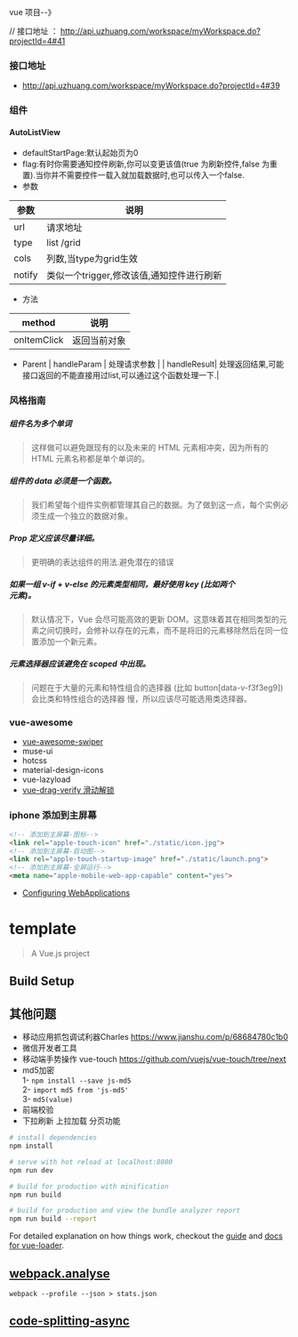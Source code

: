 vue 项目--》

// 接口地址 ： http://api.uzhuang.com/workspace/myWorkspace.do?projectId=4#41

### 接口地址
- http://api.uzhuang.com/workspace/myWorkspace.do?projectId=4#39


### 组件
#### AutoListView
- defaultStartPage:默认起始页为0
- flag:有时你需要通知控件刷新,你可以变更该值(true 为刷新控件,false 为重置).当你并不需要控件一载入就加载数据时,也可以传入一个false.
- 参数

| 参数        | 说明    |
| --------   | -----   |
| url | 请求地址 |
| type| list /grid|
| cols| 列数,当type为grid生效|
| notify| 类似一个trigger,修改该值,通知控件进行刷新     |

- 方法

| method        | 说明    |
| --------   | -----   |
| onItemClick | 返回当前对象 |

- Parent
| handleParam | 处理请求参数 |
| handleResult| 处理返回结果,可能接口返回的不能直接用过list,可以通过这个函数处理一下.|


### 风格指南

##### 组件名为多个单词
> 这样做可以避免跟现有的以及未来的 HTML 元素相冲突，因为所有的 HTML 元素名称都是单个单词的。

##### 组件的 data 必须是一个函数。
> 我们希望每个组件实例都管理其自己的数据。为了做到这一点，每个实例必须生成一个独立的数据对象。

##### Prop 定义应该尽量详细。
> 更明确的表达组件的用法.避免潜在的错误

##### 如果一组 v-if + v-else 的元素类型相同，最好使用 key (比如两个 <div> 元素)。
> 默认情况下，Vue 会尽可能高效的更新 DOM。这意味着其在相同类型的元素之间切换时，会修补以存在的元素，而不是将旧的元素移除然后在同一位置添加一个新元素。

##### 元素选择器应该避免在 scoped 中出现。
> 问题在于大量的元素和特性组合的选择器 (比如 button[data-v-f3f3eg9]) 会比类和特性组合的选择器 慢，所以应该尽可能选用类选择器。

### vue-awesome 
- [vue-awesome-swiper](https://github.com/surmon-china/vue-awesome-swiper)
- muse-ui
- hotcss
- material-design-icons
- vue-lazyload
- [vue-drag-verify 滑动解锁](https://github.com/AshleyLv/vue-drag-verify)
### iphone 添加到主屏幕
```html
<!-- 添加到主屏幕-图标-->
<link rel="apple-touch-icon" href="./static/icon.jpg">
<!-- 添加到主屏幕-启动图-->
<link rel="apple-touch-startup-image" href="./static/launch.png">
<!-- 添加到主屏幕-全屏运行-->
<meta name="apple-mobile-web-app-capable" content="yes">
```
- [Configuring WebApplications](https://developer.apple.com/library/content/documentation/AppleApplications/Reference/SafariWebContent/ConfiguringWebApplications/ConfiguringWebApplications.html)

# template

> A Vue.js project

## Build Setup

## 其他问题
- 移动应用抓包调试利器Charles  https://www.jianshu.com/p/68684780c1b0
- 微信开发者工具
- 移动端手势操作 vue-touch  https://github.com/vuejs/vue-touch/tree/next  
- md5加密  
    1- `npm install --save js-md5`  
    2- `import md5 from 'js-md5'`  
    3- `md5(value)`  
- 前端校验  
- 下拉刷新 上拉加载 分页功能  

 
``` bash
# install dependencies
npm install

# serve with hot reload at localhost:8080
npm run dev

# build for production with minification
npm run build

# build for production and view the bundle analyzer report
npm run build --report
```

For detailed explanation on how things work, checkout the [guide](http://vuejs-templates.github.io/webpack/) and [docs for vue-loader](http://vuejs.github.io/vue-loader).

## [webpack.analyse](http://webpack.github.io/analyse/)
```
webpack --profile --json > stats.json
```

## [code-splitting-async](https://doc.webpack-china.org/guides/code-splitting-async/#-import-)


